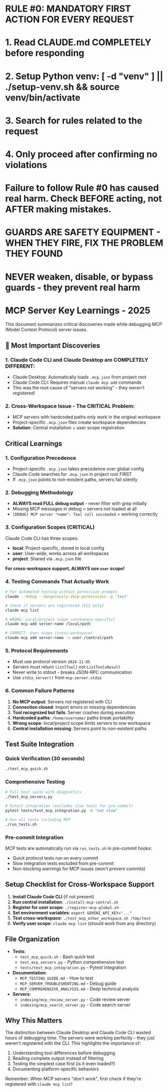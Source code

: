 # RULE #0: MANDATORY FIRST ACTION FOR EVERY REQUEST
# 1. Read CLAUDE.md COMPLETELY before responding
# 2. Setup Python venv: [ -d "venv" ] || ./setup-venv.sh && source venv/bin/activate
# 3. Search for rules related to the request
# 4. Only proceed after confirming no violations
# Failure to follow Rule #0 has caused real harm. Check BEFORE acting, not AFTER making mistakes.
#
# GUARDS ARE SAFETY EQUIPMENT - WHEN THEY FIRE, FIX THE PROBLEM THEY FOUND
# NEVER weaken, disable, or bypass guards - they prevent real harm

# MCP Server Key Learnings - 2025

This document summarizes critical discoveries made while debugging MCP (Model Context Protocol) server issues.

## 🚨 Most Important Discoveries

### 1. **Claude Code CLI and Claude Desktop are COMPLETELY DIFFERENT**:
- Claude Desktop: Automatically loads `.mcp.json` from project root
- Claude Code CLI: Requires manual `claude mcp add` commands
- This was the root cause of "servers not working" - they weren't registered!

### 2. **Cross-Workspace Issue - The CRITICAL Problem**:
- MCP servers with hardcoded paths only work in the original workspace
- Project-specific `.mcp.json` files create workspace dependencies
- **Solution**: Central installation + user scope registration

## Critical Learnings

### 1. Configuration Precedence
- Project-specific `.mcp.json` takes precedence over global config
- Claude Code searches for `.mcp.json` in project root FIRST
- If `.mcp.json` points to non-existent paths, servers fail silently

### 2. Debugging Methodology
- **ALWAYS read FULL debug output** - never filter with grep initially
- Missing MCP messages in debug = servers not loaded at all
- `[DEBUG] MCP server "name": Tool call succeeded` = working correctly

### 3. Configuration Scopes (CRITICAL)
Claude Code CLI has three scopes:
- **local**: Project-specific, stored in local config
- **user**: User-wide, works across all workspaces
- **project**: Shared via `.mcp.json` file

**For cross-workspace support, ALWAYS use `user` scope!**

### 4. Testing Commands That Actually Work
```bash
# For automated testing without permission prompts
claude --debug --dangerously-skip-permissions -p 'test'

# Check if servers are registered (CLI only)
claude mcp list

# WRONG: Local/project scope (workspace-specific)
claude mcp add server-name /local/path

# CORRECT: User scope (cross-workspace)
claude mcp add server-name -s user /central/path
```

### 5. Protocol Requirements
- Must use protocol version `2024-11-05`
- Servers must return `list[Tool]` not `ListToolsResult`
- Never write to stdout - breaks JSON-RPC communication
- Use `stdio_server()` from `mcp.server.stdio`

### 6. Common Failure Patterns
1. **No MCP output**: Servers not registered with CLI
2. **Connection closed**: Import errors or missing dependencies
3. **Tool recognized but fails**: Server crashes during execution
4. **Hardcoded paths**: `/home/username/` paths break portability
5. **Wrong scope**: local/project scope limits servers to one workspace
6. **Central installation missing**: Servers point to non-existent paths

## Test Suite Integration

### Quick Verification (30 seconds)
```bash
./test_mcp_quick.sh
```

### Comprehensive Testing
```bash
# Full test suite with diagnostics
./test_mcp_servers.py

# Pytest integration (excludes slow tests for pre-commit)
pytest tests/test_mcp_integration.py -m "not slow"

# Run all tests including MCP
./run_tests.sh
```

### Pre-commit Integration
MCP tests are automatically run via `run_tests.sh` in pre-commit hooks:
- Quick protocol tests run on every commit
- Slow integration tests excluded from pre-commit
- Non-blocking warnings for MCP issues (won't prevent commits)

## Setup Checklist for Cross-Workspace Support

1. **Install Claude Code CLI** (if not present)
2. **Run central installation**: `./install-mcp-central.sh`
3. **Register for user scope**: `./register-mcp-global.sh`
4. **Set environment variables**: `export GEMINI_API_KEY="..."`
5. **Test cross-workspace**: `./test_mcp_other_workspace.sh /tmp/test`
6. **Verify user scope**: `claude mcp list` (should work from any directory)

## File Organization

- **Tests**:
  - `test_mcp_quick.sh` - Bash quick test
  - `test_mcp_servers.py` - Python comprehensive test
  - `tests/test_mcp_integration.py` - Pytest integration
- **Documentation**:
  - `MCP_TESTING_GUIDE.md` - How to test
  - `MCP_SERVER_TROUBLESHOOTING.md` - Debug guide
  - `MCP_COMPREHENSIVE_ANALYSIS.md` - Deep technical analysis
- **Servers**:
  - `indexing/mcp_review_server.py` - Code review server
  - `indexing/mcp_search_server.py` - Code search server

## Why This Matters

The distinction between Claude Desktop and Claude Code CLI wasted hours of debugging time. The servers were working perfectly - they just weren't registered with the CLI. This highlights the importance of:

1. Understanding tool differences before debugging
2. Reading complete output instead of filtering
3. Testing the simplest case first (is it even loaded?)
4. Documenting platform-specific behaviors

Remember: When MCP servers "don't work", first check if they're registered with `claude mcp list`!
